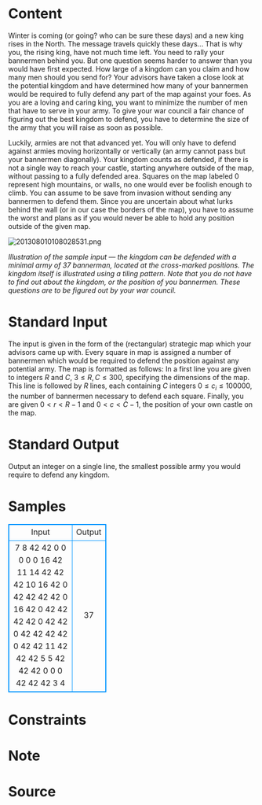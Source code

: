 
# Content

Winter is coming (or going? who can be sure these days) and a new king rises in the North. The
message travels quickly these days... That is why you, the rising king, have not much time left. You
need to rally your bannermen behind you. But one question seems harder to answer than you would
have first expected. How large of a kingdom can you claim and how many men should you send for?
Your advisors have taken a close look at the potential kingdom and have determined how many of
your bannermen would be required to fully defend any part of the map against your foes. As you
are a loving and caring king, you want to minimize the number of men that have to serve in your
army. To give your war council a fair chance of figuring out the best kingdom to defend, you have
to determine the size of the army that you will raise as soon as possible.

Luckily, armies are not that advanced yet. You will only have to defend against armies moving
horizontally or vertically (an army cannot pass but your bannermen diagonally). Your kingdom
counts as defended, if there is not a single way to reach your castle, starting anywhere outside of
the map, without passing to a fully defended area. Squares on the map labeled $0$ represent high
mountains, or walls, no one would ever be foolish enough to climb. You can assume to be save from
invasion without sending any bannermen to defend them. Since you are uncertain about what lurks
behind the wall (or in our case the borders of the map), you have to assume the worst and plans as
if you would never be able to hold any position outside of the given map.

![201308010108028531.png](/source/lutece/the-king-of-the-north/img/aHR0cHM6Ly9hY20udWVzdGMuZWR1LmNuL21lZGlhL2ltYWdlL3Byb2JsZW0vMTkvMjAxMzEyMjkwMDUxMTAxNjQzLnBuZw==.png)

*Illustration of the sample input — the kingdom can be defended with a minimal army of $37$
bannerman, located at the cross-marked positions. The kingdom itself is illustrated using a tiling
pattern. Note that you do not have to find out about the kingdom, or the position of you bannermen.
These questions are to be figured out by your war council.*

# Standard Input

The input is given in the form of the (rectangular) strategic map which your advisors came up with.
Every square in map is assigned a number of bannermen which would be required to defend the
position against any potential army. The map is formatted as follows: In a first line you are given
to integers $R$ and $C$, $3\leq R,C\leq 300$, specifying the dimensions of the map. This line is followed by
$R$ lines, each containing $C$ integers $0\leq c_i\leq 100000$, the number of bannermen necessary to defend
each square. Finally, you are given $0 < r < R−1$ and $0 < c < C−1$, the position of your own castle
on the map.

# Standard Output

Output an integer on a single line, the smallest possible army you would require to defend any
kingdom.

# Samples

<style>
        table,table tr th, table tr td { border:1px solid #0094ff; }
        table { width: 200px; min-height: 25px; line-height: 25px; text-align: center; border-collapse: collapse;}   
    </style>
<table>
	<tr>
		<td>Input</td>
		<td>Output</td>
	</tr>
<tr><td>7 8
42 42 0 0 0 0 0 16
42 11 14 42 42 42 10 16
42 0 42 42 42 42 0 16
42 0 42 42 42 42 0 42
42 0 42 42 42 42 0 42
42 11 42 42 42 5 5 42
42 42 0 0 0 42 42 42
3 4</td><td>37</td></tr></table>


# Constraints



# Note



# Source


